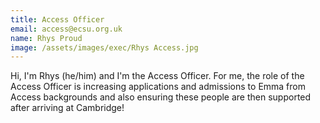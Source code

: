 ```yaml
---
title: Access Officer
email: access@ecsu.org.uk
name: Rhys Proud
image: /assets/images/exec/Rhys Access.jpg
---
```


Hi, I'm Rhys (he/him) and I'm the Access Officer.
For me, the role of the Access Officer is increasing applications and admissions to Emma from Access backgrounds
and also ensuring these people are then supported after arriving at Cambridge!
